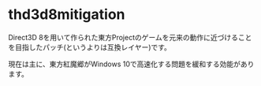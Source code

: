 # thd3d8mitigation

Direct3D 8を用いて作られた東方Projectのゲームを元来の動作に近づけることを目指したパッチ(というよりは互換レイヤー)です。

現在は主に、東方紅魔郷がWindows 10で高速化する問題を緩和する効能があります。
